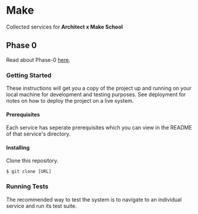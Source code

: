 # Make
Collected services for **Architect x Make School**

## Phase 0
Read about Phase-0 [here](#).

### Getting Started
These instructions will get you a copy of the project up and running on your
local machine for development and testing purposes. See deployment for notes
on how to deploy the project on a live system.

#### Prerequisites
Each service has seperate prerequisites which you can view in the README of
that service's directory.

#### Installing
Clone this repository.
```
$ git clone [URL]
```

### Running Tests
The recommended way to test the system is to navigate to an individual service
and run its test suite.

